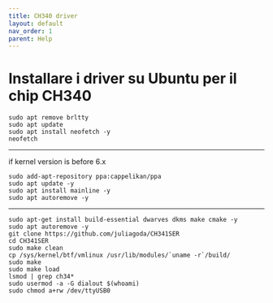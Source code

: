 ```yaml
---
title: CH340 driver
layout: default
nav_order: 1
parent: Help
---
```


# Installare i driver su Ubuntu per il chip CH340

```
sudo apt remove brltty
sudo apt update
sudo apt install neofetch -y
neofetch
```

----
if kernel version is before 6.x

```
sudo add-apt-repository ppa:cappelikan/ppa
sudo apt update -y
sudo apt install mainline -y
sudo apt autoremove -y
```
----

```
sudo apt-get install build-essential dwarves dkms make cmake -y
sudo apt autoremove -y
git clone https://github.com/juliagoda/CH341SER
cd CH341SER
sudo make clean 
cp /sys/kernel/btf/vmlinux /usr/lib/modules/`uname -r`/build/
sudo make
sudo make load
lsmod | grep ch34*
sudo usermod -a -G dialout $(whoami)
sudo chmod a+rw /dev/ttyUSB0
```
